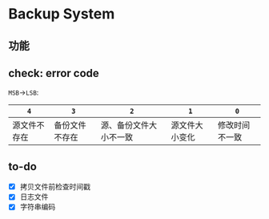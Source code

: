 # Backup System

## 功能

## check: error code

`MSB`$\to$`LSB`:

|  `4` | `3`  |  `2` | `1`  | `0`  |
| ---- | ---- | ---- | ---- | ---- |
| 源文件不存在 | 备份文件不存在 | 源、备份文件大小不一致 | 源文件大小变化 | 修改时间不一致 |

## to-do

- [x] 拷贝文件前检查时间戳
- [x] 日志文件
- [x] 字符串编码